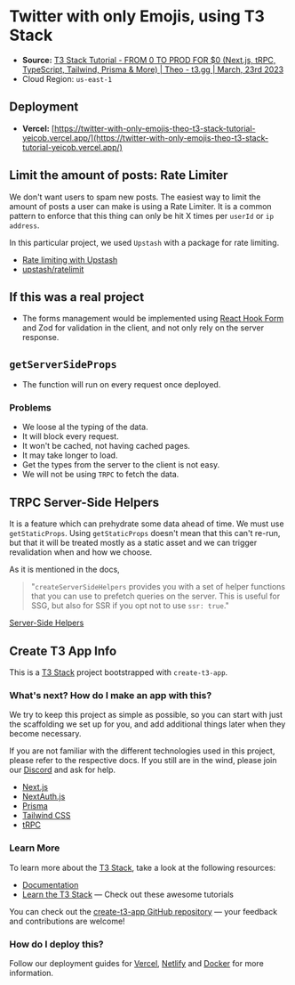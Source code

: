 # Twitter with only Emojis, using T3 Stack

- **Source:** [T3 Stack Tutorial - FROM 0 TO PROD FOR $0 (Next.js, tRPC, TypeScript, Tailwind, Prisma & More) | Theo - t3.gg | March, 23rd 2023](https://youtu.be/YkOSUVzOAA4)
- Cloud Region: `us-east-1`

## Deployment

- **Vercel:** [https://twitter-with-only-emojis-theo-t3-stack-tutorial-yeicob.vercel.app/](https://twitter-with-only-emojis-theo-t3-stack-tutorial-yeicob.vercel.app/)

## Limit the amount of posts: Rate Limiter

We don't want users to spam new posts. The easiest way to limit the amount of
posts a user can make is using a Rate Limiter. It is a common pattern to enforce
that this thing can only be hit X times per `userId` or `ip address`.

In this particular project, we used `Upstash` with a package for rate limiting.

- [Rate limiting with Upstash](https://youtu.be/YkOSUVzOAA4?t=5880)
- [upstash/ratelimit](https://github.com/upstash/ratelimit)

## If this was a real project

- The forms management would be implemented using [React Hook
  Form](https://react-hook-form.com/) and Zod for validation in the client, and
  not only rely on the server response.

## `getServerSideProps`

- The function will run on every request once deployed.

### Problems

- We loose al the typing of the data.
- It will block every request.
- It won't be cached, not having cached pages.
- It may take longer to load.
- Get the types from the server to the client is not easy.
- We will not be using `TRPC` to fetch the data.

## TRPC Server-Side Helpers

It is a feature which can prehydrate some data ahead of time. We must use
`getStaticProps`. Using `getStaticProps` doesn't mean that this can't re-run,
but that it will be treated mostly as a static asset and we can trigger
revalidation when and how we choose.

As it is mentioned in the docs,

> "`createServerSideHelpers` provides you with a set of helper functions that
> you can use to prefetch queries on the server. This is useful for SSG, but
> also for SSR if you opt not to use `ssr: true`."

[Server-Side Helpers](https://trpc.io/docs/nextjs/server-side-helpers)

## Create T3 App Info

This is a [T3 Stack](https://create.t3.gg/) project bootstrapped with `create-t3-app`.

### What's next? How do I make an app with this?

We try to keep this project as simple as possible, so you can start with just the scaffolding we set up for you, and add additional things later when they become necessary.

If you are not familiar with the different technologies used in this project, please refer to the respective docs. If you still are in the wind, please join our [Discord](https://t3.gg/discord) and ask for help.

- [Next.js](https://nextjs.org)
- [NextAuth.js](https://next-auth.js.org)
- [Prisma](https://prisma.io)
- [Tailwind CSS](https://tailwindcss.com)
- [tRPC](https://trpc.io)

### Learn More

To learn more about the [T3 Stack](https://create.t3.gg/), take a look at the following resources:

- [Documentation](https://create.t3.gg/)
- [Learn the T3 Stack](https://create.t3.gg/en/faq#what-learning-resources-are-currently-available) — Check out these awesome tutorials

You can check out the [create-t3-app GitHub repository](https://github.com/t3-oss/create-t3-app) — your feedback and contributions are welcome!

### How do I deploy this?

Follow our deployment guides for [Vercel](https://create.t3.gg/en/deployment/vercel), [Netlify](https://create.t3.gg/en/deployment/netlify) and [Docker](https://create.t3.gg/en/deployment/docker) for more information.
